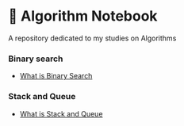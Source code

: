 # 📙 Algorithm Notebook
A repository dedicated to my studies on Algorithms

### Binary search
- [What is Binary Search](./Binary-Search/What-is-Binary-Search.md)

### Stack and Queue
- [What is Stack and Queue](./Stack-and-Queue/What-is-Stack-and-Queue.md)
